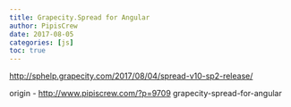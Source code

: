 ```yaml
---
title: Grapecity.Spread for Angular
author: PipisCrew
date: 2017-08-05
categories: [js]
toc: true
---
```


http://sphelp.grapecity.com/2017/08/04/spread-v10-sp2-release/

origin - http://www.pipiscrew.com/?p=9709 grapecity-spread-for-angular